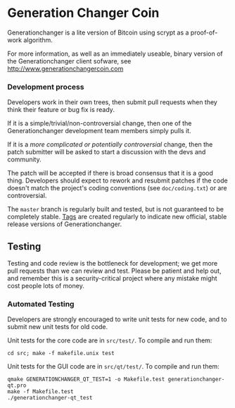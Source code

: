 Generation Changer Coin
================================



Generationchanger is a lite version of Bitcoin using scrypt as a proof-of-work algorithm.

For more information, as well as an immediately useable, binary version of 
the Generationchanger client sofware, see http://www.generationchangercoin.com 
<h3>Development process</h3> Developers work in their own trees, then submit pull requests when they think
their feature or bug fix is ready.

If it is a simple/trivial/non-controversial change, then one of the Generationchanger
development team members simply pulls it.

If it is a *more complicated or potentially controversial* change, then the patch
submitter will be asked to start a discussion with the devs and community.

The patch will be accepted if there is broad consensus that it is a good thing.
Developers should expect to rework and resubmit patches if the code doesn't
match the project's coding conventions (see `doc/coding.txt`) or are
controversial.

The `master` branch is regularly built and tested, but is not guaranteed to be
completely stable. [Tags](https://github.com/generationchanger-project/generationchanger/tags) are created
regularly to indicate new official, stable release versions of Generationchanger.

Testing
-------

Testing and code review is the bottleneck for development; we get more pull
requests than we can review and test. Please be patient and help out, and
remember this is a security-critical project where any mistake might cost people
lots of money.

### Automated Testing

Developers are strongly encouraged to write unit tests for new code, and to
submit new unit tests for old code.

Unit tests for the core code are in `src/test/`. To compile and run them:

    cd src; make -f makefile.unix test

Unit tests for the GUI code are in `src/qt/test/`. To compile and run them:

    qmake GENERATIONCHANGER_QT_TEST=1 -o Makefile.test generationchanger-qt.pro
    make -f Makefile.test
    ./generationchanger-qt_test

